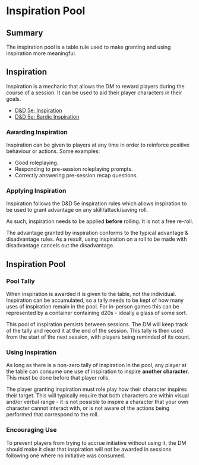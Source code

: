 # Inspiration Pool

## Summary

The inspiration pool is a table rule used to make granting and using inspiration more meaningful.

## Inspiration

Inspiration is a mechanic that allows the DM to reward players during the course of a session. It can be used to aid their player characters in their goals.

- [D&D 5e: Inspiration](https://www.dndbeyond.com/sources/phb/personality-and-background#Inspiration)
- [D&D 5e: Bardic Inspiration](https://www.dndbeyond.com/sources/basic-rules/classes#BardicInspiration)

### Awarding Inspiration

Inspiration can be given to players at any time in order to reinforce positive behaviour or actions. Some examples:

- Good roleplaying.
- Responding to pre-session roleplaying prompts.
- Correctly answering pre-session recap questions.

### Applying Inspiration

Inspiration follows the D&D 5e inspiration rules which allows inspiration to be used to grant advantage on any skill/attack/saving roll.

As such, inspiration needs to be applied **before** rolling. It is not a free re-roll.

The advantage granted by inspiration conforms to the typical advantage & disadvantage rules. As a result, using inspiration on a roll to be made with disadvantage cancels out the disadvantage.

## Inspiration Pool

### Pool Tally

When inspiration is awarded it is given to the table, not the individual. Inspiration can be accumulated, so a tally needs to be kept of how many uses of inspiration remain in the pool. For in-person games this can be represented by a container containing d20s - ideally a glass of some sort.

This pool of inspiration persists between sessions. The DM will keep track of the tally and record it at the end of the session. This tally is then used from the start of the next session, with players being reminded of its count.

### Using Inspiration

As long as there is a non-zero tally of inspiration in the pool, any player at the table can consume one use of inspiration to inspire **another character.** This must be done before that player rolls.

The player granting inspiration must role play how their character inspires their target. This will typically require that both characters are within visual and/or verbal range - it is not possible to inspire a character that your own character cannot interact with, or is not aware of the actions being performed that correspond to the roll.

### Encouraging Use

To prevent players from trying to accrue initiative without using it, the DM should make it clear that inspiration will not be awarded in sessions following one where no initiative was consumed.
